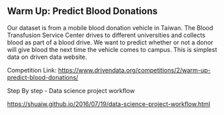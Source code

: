 ## Warm Up: Predict Blood Donations


Our dataset is from a mobile blood donation vehicle in Taiwan. The Blood Transfusion Service Center drives to different universities and collects blood as part of a blood drive. We want to predict whether or not a donor will give blood the next time the vehicle comes to campus.
This is simplest data on driven data website.

Competition Link: https://www.drivendata.org/competitions/2/warm-up-predict-blood-donations/

Step By step - Data science project workflow 

https://shuaiw.github.io/2016/07/19/data-science-project-workflow.html



